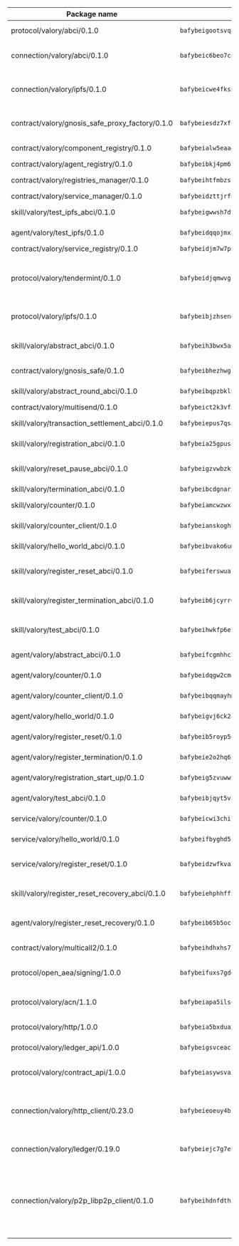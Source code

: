 | Package name                                                  | Package hash                                                  | Description                                                                                                                |
| ------------------------------------------------------------- | ------------------------------------------------------------- | -------------------------------------------------------------------------------------------------------------------------- |
| protocol/valory/abci/0.1.0                                    | `bafybeigootsvqpk6th5xpdtzanxum3earifrrezfyhylfrit7yvqdrtgpe` | A protocol for ABCI requests and responses.                                                                                |
| connection/valory/abci/0.1.0                                  | `bafybeic6beo7cpd2qtotntlbmsrs3qfn7fw5eh2vkav6milat6awao46pu` | connection to wrap communication with an ABCI server.                                                                      |
| connection/valory/ipfs/0.1.0                                  | `bafybeicwe4fksbhaqs4qycfdqbzgqtikfn3u4g5y5fucxfmriezwwf7hse` | A connection responsible for uploading and downloading files from IPFS.                                                    |
| contract/valory/gnosis_safe_proxy_factory/0.1.0               | `bafybeiesdz7xfijeomjpps3e5k3zspvisx2xje6yqub6hzj4uczr7q33wq` | Gnosis Safe proxy factory (GnosisSafeProxyFactory) contract                                                                |
| contract/valory/component_registry/0.1.0                      | `bafybeialw5eaa4v54s7i3sjsuy6d5k624quhxhziqntwq5hnz4g646sb7m` | Component registry contract                                                                                                |
| contract/valory/agent_registry/0.1.0                          | `bafybeibkj4pm6ziqh2fl3xfsjiou4ibnxlipmvmqhgvc7xwpnaddbtxzli` | Agent registry contract                                                                                                    |
| contract/valory/registries_manager/0.1.0                      | `bafybeihtfmbzsjwsz7kmujzc4bofyoxckekbdi643f762tj3fe4witgjqu` | Registries Manager contract                                                                                                |
| contract/valory/service_manager/0.1.0                         | `bafybeidzttjrfn3kfxubr24axouytshsm57sjl2232g2z3wlitk6dl32em` | Service Manager contract                                                                                                   |
| skill/valory/test_ipfs_abci/0.1.0                             | `bafybeigwwsh7dtjkzm3jliyxfjlm5sx24m6wl4ovj67dvcopc2wlnftw6y` | IPFS e2e testing application.                                                                                              |
| agent/valory/test_ipfs/0.1.0                                  | `bafybeidqqojmxbadysjdlj3mzt2c7tnjns7zwpgbd5vqz25wvv647umem4` | Agent for testing the ABCI connection.                                                                                     |
| contract/valory/service_registry/0.1.0                        | `bafybeidjm7w7pugc6kzrxlhbtnnc4rpgr3pkrg3owdxacrccar5qqwyu2e` | Service Registry contract                                                                                                  |
| protocol/valory/tendermint/0.1.0                              | `bafybeidjqmwvgi4rqgp65tbkhmi45fwn2odr5ecezw6q47hwitsgyw4jpa` | A protocol for communication between two AEAs to share tendermint configuration details.                                   |
| protocol/valory/ipfs/0.1.0                                    | `bafybeibjzhsengtxfofqpxy6syamplevp35obemwfp4c5lhag3v2bvgysa` | A protocol specification for IPFS requests and responses.                                                                  |
| skill/valory/abstract_abci/0.1.0                              | `bafybeih3bwx5apteinnoxts7sqmjlskntdbo7vvnmdbs5noo2pv76by7fu` | The abci skill provides a template of an ABCI application.                                                                 |
| contract/valory/gnosis_safe/0.1.0                             | `bafybeibhezhwgi5ustv675gfohsq5l5xjijp36gqueuicyl2ofrtkrortm` | Gnosis Safe (GnosisSafeL2) contract                                                                                        |
| skill/valory/abstract_round_abci/0.1.0                        | `bafybeibqpzbklnljvtc67yon4ciijxj75d7vazm7rurcvbbfnk6jtudukm` | abstract round-based ABCI application                                                                                      |
| contract/valory/multisend/0.1.0                               | `bafybeict2k3vf3c4fvzosaq5kku2ivtzsskbomrujmmoicut7eg52onnje` | MultiSend contract                                                                                                         |
| skill/valory/transaction_settlement_abci/0.1.0                | `bafybeiepus7qsa47gt7dyk32gaqsoae6whjoxfnplttulxrvmcauyerrdm` | ABCI application for transaction settlement.                                                                               |
| skill/valory/registration_abci/0.1.0                          | `bafybeia25gpusnkakb2dp4heqkwtuftbc2apppq3i4bds6sphltsovgzvi` | ABCI application for common apps.                                                                                          |
| skill/valory/reset_pause_abci/0.1.0                           | `bafybeigzvwbzktclahjbsyiwqnj6poree4iveon5pric6s5ixb6wrhkdhq` | ABCI application for resetting and pausing app executions.                                                                 |
| skill/valory/termination_abci/0.1.0                           | `bafybeibcdgnarxyyqexncpfewcemraryywtwueuv7qthsjuean5l77lp2e` | Termination skill.                                                                                                         |
| skill/valory/counter/0.1.0                                    | `bafybeiamcwzwx24qt2tqf4bkxvqn47b7m5p2rf43smagk4fmhlhsyr5vay` | The ABCI Counter application example.                                                                                      |
| skill/valory/counter_client/0.1.0                             | `bafybeianskoghhdffn4wqquup3rtziefq6jareutugb6a5zkbvuvctgk3i` | A client for the ABCI counter application.                                                                                 |
| skill/valory/hello_world_abci/0.1.0                           | `bafybeibvako6umiwdfhamluvlxdj4b67ugslacohocxdq6d7zo3rsdc34y` | Hello World ABCI application.                                                                                              |
| skill/valory/register_reset_abci/0.1.0                        | `bafybeiferswual4ztgpfb6md53aymf5jvzhmhq3wkrrhfasouynat552ci` | ABCI application for dummy skill that registers and resets                                                                 |
| skill/valory/register_termination_abci/0.1.0                  | `bafybeib6jcyrr63mymmhdjrmwi2u26zq5i4qs2kndcwmzhuffxatrnefki` | ABCI application for dummy skill that registers and resets                                                                 |
| skill/valory/test_abci/0.1.0                                  | `bafybeihwkfp6e7gknz5dbejrjcrcgop7i5ofk4hfjs4yt55sx4r3c5fcpi` | ABCI application for testing the ABCI connection.                                                                          |
| agent/valory/abstract_abci/0.1.0                              | `bafybeifcgmhhc2qmr6fdpchfzb3e7k7zwopl67nqehggux6ywsfcqkmo2q` | The abstract ABCI AEA - for testing purposes only.                                                                         |
| agent/valory/counter/0.1.0                                    | `bafybeidqgw2cmqeru4ca5xobogrut6lndcwe35bl6nvhvyypqvoxzstek4` | The ABCI Counter example as an AEA                                                                                         |
| agent/valory/counter_client/0.1.0                             | `bafybeibqqmayhmjt76cubbp4ezzkocmhqrliitjj3cph3nryrnt72odx5i` | The ABCI Counter example as an AEA                                                                                         |
| agent/valory/hello_world/0.1.0                                | `bafybeigvj6ck2algnigdggnci6hffzaaexvkcn7fsz5hurypcf6w6ry7ba` | Hello World ABCI example.                                                                                                  |
| agent/valory/register_reset/0.1.0                             | `bafybeib5royp54lwhfowffxdbtjmhqkrhrjhfcxbv2vd3z2r3nc24p2wxm` | Register reset to replicate Tendermint issue.                                                                              |
| agent/valory/register_termination/0.1.0                       | `bafybeie2o2hq6hde3mectvvwk7vvdreaybkrbwmz7jmhkgpu5c4gnvlzhq` | Register terminate to test the termination feature.                                                                        |
| agent/valory/registration_start_up/0.1.0                      | `bafybeig5zvuww2ltlursnn7txrobr72quaibtd2kh6d2oahxrvkqtjihz4` | Registration start-up ABCI example.                                                                                        |
| agent/valory/test_abci/0.1.0                                  | `bafybeibjqyt5v22is5tl2tgwjvog3i2bkzojxwh3st6jturt4brr34otwa` | Agent for testing the ABCI connection.                                                                                     |
| service/valory/counter/0.1.0                                  | `bafybeicwi3chi7fon4ptlytx5ela4aqabfpe5wa5q5l3iaaqglomsl43mq` | A set of agents incrementing a counter                                                                                     |
| service/valory/hello_world/0.1.0                              | `bafybeifbyghd5robjp3vklbaaa2gsawly27hfgtscjnhbwzcxbau6cuwoa` | A simple demonstration of a simple ABCI application                                                                        |
| service/valory/register_reset/0.1.0                           | `bafybeidzwfkva3uekdpqrrktwcjbydyffqb52b3264lesn4zf7q7mmmini` | Test and debug tendermint reset mechanism.                                                                                 |
| skill/valory/register_reset_recovery_abci/0.1.0               | `bafybeiehphhff367tppxcvzw7bs67ui5dtuln7cxc4esnzafefv67hmzda` | ABCI application for dummy skill that registers and resets                                                                 |
| agent/valory/register_reset_recovery/0.1.0                    | `bafybeib65b5ocn42ohmlmo373qwyauapp756dngx5h3ma4iw6vegqvhv54` | Agent to showcase hard reset as a recovery mechanism.                                                                      |
| contract/valory/multicall2/0.1.0                              | `bafybeihdhxhs7lf5uy4fi7g3s3q2ge34q575pydbh7ccbcd4ebggsakpgy` | The MakerDAO multicall2 contract.                                                                                          |
| protocol/open_aea/signing/1.0.0                               | `bafybeifuxs7gdg2okbn7uofymenjlmnih2wxwkym44lsgwmklgwuckxm2m` | A protocol for communication between skills and decision maker.                                                            |
| protocol/valory/acn/1.1.0                                     | `bafybeiapa5ilsobggnspoqhspftwolrx52udrwmaxdxgrk26heuvl4oooa` | The protocol used for envelope delivery on the ACN.                                                                        |
| protocol/valory/http/1.0.0                                    | `bafybeia5bxdua2i6chw6pg47bvoljzcpuqxzy4rdrorbdmcbnwmnfdobtu` | A protocol for HTTP requests and responses.                                                                                |
| protocol/valory/ledger_api/1.0.0                              | `bafybeigsvceac33asd6ecbqev34meyyjwu3rangenv6xp5rkxyz4krvcby` | A protocol for ledger APIs requests and responses.                                                                         |
| protocol/valory/contract_api/1.0.0                            | `bafybeiasywsvax45qmugus5kxogejj66c5taen27h4voriodz7rgushtqa` | A protocol for contract APIs requests and responses.                                                                       |
| connection/valory/http_client/0.23.0                          | `bafybeieoeuy4brzimtnubmokwirhrx27ezls6cdnl5qik4rkykfle3nn2y` | The HTTP_client connection that wraps a web-based client connecting to a RESTful API specification.                        |
| connection/valory/ledger/0.19.0                               | `bafybeiejc7g7ebv3cleiqb4f4h4pspcu6vtr54332szwlqiabfs3sfdh44` | A connection to interact with any ledger API and contract API.                                                             |
| connection/valory/p2p_libp2p_client/0.1.0                     | `bafybeihdnfdth3qgltefgrem7xyi4b3ejzaz67xglm2hbma2rfvpl2annq` | The libp2p client connection implements a tcp connection to a running libp2p node as a traffic delegate to send/receive envelopes to/from agents in the DHT. |
